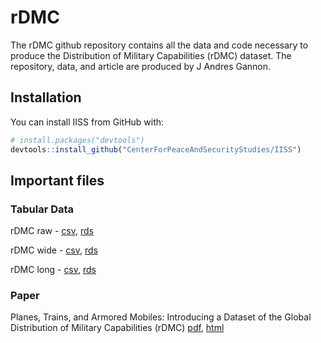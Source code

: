 # rDMC

The rDMC github repository contains all the data and code necessary to produce the Distribution of Military Capabilities (rDMC) dataset. The repository, data, and article are produced by J Andres Gannon.

## Installation

You can install IISS from GitHub with:

``` r
# install.packages("devtools")
devtools::install_github("CenterForPeaceAndSecurityStudies/IISS")
```

## Important files
### Tabular Data
rDMC raw - [csv](https://github.com/CenterForPeaceAndSecurityStudies/rDMC/blob/main/data/rDMC_raw.csv), [rds](https://github.com/CenterForPeaceAndSecurityStudies/rDMC/blob/main/data/01z_rDMC_raw.rds)

rDMC wide - [csv](https://github.com/CenterForPeaceAndSecurityStudies/rDMC/blob/main/data/rDMC_wide.csv), [rds](https://github.com/CenterForPeaceAndSecurityStudies/rDMC/blob/main/data/01z_rDMC_wide.rds)

rDMC long - [csv](https://github.com/CenterForPeaceAndSecurityStudies/rDMC/blob/main/data/rDMC_long.csv), [rds](https://github.com/CenterForPeaceAndSecurityStudies/rDMC/blob/main/data/01z_rDMC_long.rds)

### Paper
Planes, Trains, and Armored Mobiles: Introducing a Dataset of the Global Distribution of Military Capabilities (rDMC) [pdf](https://github.com/CenterForPeaceAndSecurityStudies/rDMC/blob/main/paper/2021-09-24_rDMC.pdf), [html]()
